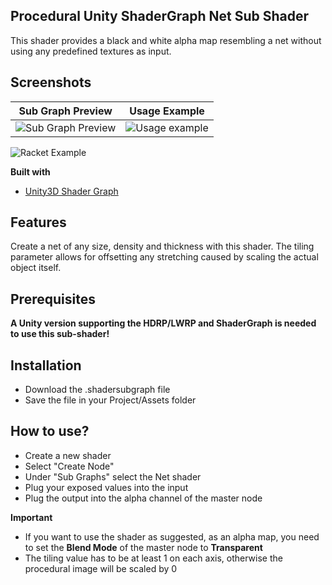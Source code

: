## Procedural Unity ShaderGraph Net Sub Shader
This shader provides a black and white alpha map resembling a net without using any predefined textures as input.

## Screenshots
Sub Graph Preview | Usage Example
------------ | -------------
![Sub Graph Preview](https://i.imgur.com/gpTS6PV.png) | ![Usage example](https://i.imgur.com/UyPPI1w.png)

![Racket Example](https://gfycat.com/browncooldeer-shader-graph-unity3d-net.gif)

<b>Built with</b>
- [Unity3D Shader Graph](https://unity.com/shader-graph)

## Features
Create a net of any size, density and thickness with this shader. The tiling parameter allows for offsetting any stretching caused by scaling the actual object itself.

## Prerequisites
**A Unity version supporting the HDRP/LWRP and ShaderGraph is needed to use this sub-shader!**

## Installation
* Download the .shadersubgraph file
* Save the file in your Project/Assets folder

## How to use?
* Create a new shader
* Select "Create Node"
* Under "Sub Graphs" select the Net shader
* Plug your exposed values into the input
* Plug the output into the alpha channel of the master node

**Important**
* If you want to use the shader as suggested, as an alpha map, you need to set the **Blend Mode** of the master node to **Transparent**
* The tiling value has to be at least 1 on each axis, otherwise the procedural image will be scaled by 0
